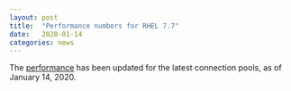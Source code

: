 ```yaml
---
layout: post
title:  "Performance numbers for RHEL 7.7"
date:   2020-01-14
categories: news
---
```


The [performance](https://agroal.github.io/pgagroal/performance.html) has been updated
for the latest connection pools, as of January 14, 2020.
